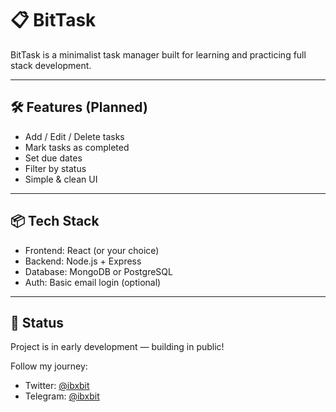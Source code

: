 # 📋 BitTask

BitTask is a minimalist task manager built for learning and practicing full stack development.

---

## 🛠️ Features (Planned)
- Add / Edit / Delete tasks  
- Mark tasks as completed  
- Set due dates  
- Filter by status  
- Simple & clean UI   

--- 

## 📦 Tech Stack
- Frontend: React (or your choice)  
- Backend: Node.js + Express  
- Database: MongoDB or PostgreSQL  
- Auth: Basic email login (optional)  

---

## 🚧 Status
Project is in early development — building in public!

Follow my journey:  
- Twitter: [@ibxbit](https://twitter.com/ibxbit)  
- Telegram: [@ibxbit](https://t.me/ibxbit)
